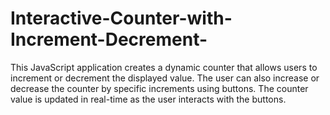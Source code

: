 # Interactive-Counter-with-Increment-Decrement-
This JavaScript application creates a dynamic counter that allows  users to increment or decrement the displayed value. The user can also increase  or decrease the counter by specific increments using buttons. The counter value is  updated in real-time as the user interacts with the buttons. 
